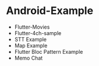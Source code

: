 # Android-Example
 - Flutter-Movies
 - Flutter-4ch-sample
 - STT Example
 - Map Example
 - Flutter Bloc Pattern Example
 - Memo Chat
